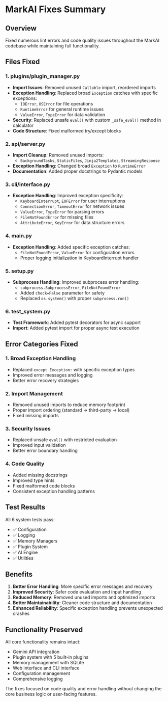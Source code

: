 # MarkAI Fixes Summary

## Overview
Fixed numerous lint errors and code quality issues throughout the MarkAI codebase while maintaining full functionality.

## Files Fixed

### 1. plugins/plugin_manager.py
- **Import Issues**: Removed unused `Callable` import, reordered imports
- **Exception Handling**: Replaced broad `Exception` catches with specific exceptions:
  - `IOError`, `OSError` for file operations
  - `RuntimeError` for general runtime issues
  - `ValueError`, `TypeError` for data validation
- **Security**: Replaced unsafe `eval()` with custom `_safe_eval()` method in calculator
- **Code Structure**: Fixed malformed try/except blocks

### 2. api/server.py
- **Import Cleanup**: Removed unused imports:
  - `BackgroundTasks`, `StaticFiles`, `Jinja2Templates`, `StreamingResponse`
- **Exception Handling**: Changed broad `Exception` to `RuntimeError`
- **Documentation**: Added proper docstrings to Pydantic models

### 3. cli/interface.py
- **Exception Handling**: Improved exception specificity:
  - `KeyboardInterrupt`, `EOFError` for user interruptions
  - `ConnectionError`, `TimeoutError` for network issues
  - `ValueError`, `TypeError` for parsing errors
  - `FileNotFoundError` for missing files
  - `AttributeError`, `KeyError` for data structure errors

### 4. main.py
- **Exception Handling**: Added specific exception catches:
  - `FileNotFoundError`, `ValueError` for configuration errors
  - Proper logging initialization in KeyboardInterrupt handler

### 5. setup.py
- **Subprocess Handling**: Improved subprocess error handling:
  - `subprocess.SubprocessError`, `FileNotFoundError`
  - Added `check=False` parameter for safety
  - Replaced `os.system()` with proper `subprocess.run()`

### 6. test_system.py
- **Test Framework**: Added pytest decorators for async support
- **Import**: Added pytest import for proper async test execution

## Error Categories Fixed

### 1. Broad Exception Handling
- Replaced `except Exception:` with specific exception types
- Improved error messages and logging
- Better error recovery strategies

### 2. Import Management
- Removed unused imports to reduce memory footprint
- Proper import ordering (standard → third-party → local)
- Fixed missing imports

### 3. Security Issues
- Replaced unsafe `eval()` with restricted evaluation
- Improved input validation
- Better error boundary handling

### 4. Code Quality
- Added missing docstrings
- Improved type hints
- Fixed malformed code blocks
- Consistent exception handling patterns

## Test Results
All 6 system tests pass:
- ✅ Configuration
- ✅ Logging  
- ✅ Memory Managers
- ✅ Plugin System
- ✅ AI Engine
- ✅ Utilities

## Benefits
1. **Better Error Handling**: More specific error messages and recovery
2. **Improved Security**: Safer code evaluation and input handling
3. **Reduced Memory**: Removed unused imports and optimized imports
4. **Better Maintainability**: Cleaner code structure and documentation
5. **Enhanced Reliability**: Specific exception handling prevents unexpected crashes

## Functionality Preserved
All core functionality remains intact:
- Gemini API integration
- Plugin system with 5 built-in plugins
- Memory management with SQLite
- Web interface and CLI interface
- Configuration management
- Comprehensive logging

The fixes focused on code quality and error handling without changing the core business logic or user-facing features.
